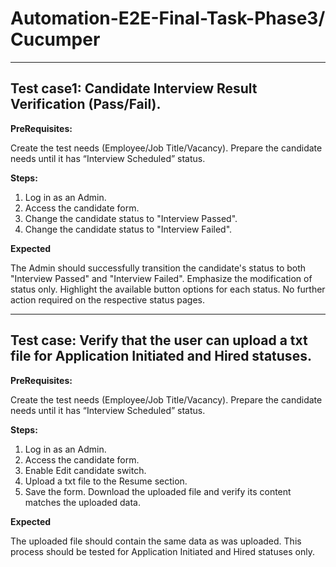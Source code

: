 # Automation-E2E-Final-Task-Phase3/ Cucumper
________________________________________________________________________
## Test case1: Candidate Interview Result Verification (Pass/Fail).

**PreRequisites:**

Create the test needs (Employee/Job Title/Vacancy).
Prepare the candidate needs until it has “Interview Scheduled” status.

**Steps:**

1. Log in as an Admin.
2. Access the candidate form.
3. Change the candidate status to "Interview Passed".
4. Change the candidate status to "Interview Failed".

**Expected**

The Admin should successfully transition the candidate's status to both "Interview Passed" and "Interview Failed".
Emphasize the modification of status only. Highlight the available button options for each status. No further action required on the respective status pages.

________________________________________________________________________

## Test case: Verify that the user can upload a txt file for Application Initiated and Hired statuses.

**PreRequisites:**

Create the test needs (Employee/Job Title/Vacancy).
Prepare the candidate needs until it has “Interview Scheduled” status.

**Steps:**

1. Log in as an Admin.
2. Access the candidate form.
3. Enable Edit candidate switch.
4. Upload a txt file to the Resume section.
5. Save the form. Download the uploaded file and verify its content matches the uploaded data.

**Expected**

The uploaded file should contain the same data as was uploaded.
This process should be tested for Application Initiated and Hired statuses only.
